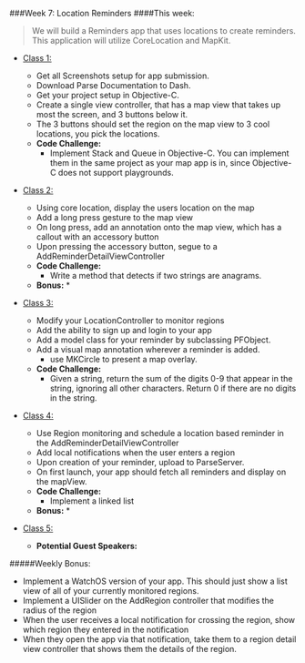 ###Week 7: Location Reminders
####This week:
>We will build a Reminders app that uses locations to create reminders. This
application will utilize CoreLocation and MapKit.

  * [Class 1:](class-1/)
    * Get all Screenshots setup for app submission.
    * Download Parse Documentation to Dash.
    * Get your project setup in Objective-C.
    * Create a single view controller, that has a map view that takes up most the screen, and 3 buttons below it.
    * The 3 buttons should set the region on the map view to 3 cool locations, you pick the locations.
    * **Code Challenge:**
    	* Implement Stack and Queue in Objective-C. You can implement them in the same project as your map app is in, since Objective-C does not support playgrounds.

  * [Class 2:](class-2/)
  	* Using core location, display the users location on the map
  	* Add a long press gesture to the map view
  	* On long press,  add an annotation onto the map view, which has a callout with an accessory button
  	* Upon pressing the accessory button, segue to a AddReminderDetailViewController
	* **Code Challenge:**
		* Write a method that detects if two strings are anagrams.
	* **Bonus:**
		*

  * [Class 3:](class-3/)
    * Modify your LocationController to monitor regions  
  	* Add the ability to sign up and login to your app
    * Add a model class for your reminder by subclassing PFObject.
  	* Add a visual map annotation wherever a reminder is added.
      * use MKCircle to present a map overlay.
	* **Code Challenge:**
		* Given a string, return the sum of the digits 0-9 that appear in the string, ignoring all other characters. Return 0 if there are no digits in the string.

  * [Class 4:](class-4/)
    * Use Region monitoring and schedule a location based reminder in the AddReminderDetailViewController
   	* Add local notifications when the user enters a region
    * Upon creation of your reminder, upload to ParseServer.
    * On first launch, your app should fetch all reminders and display on the mapView.
	* **Code Challenge:**
		* Implement a linked list
	* **Bonus:**
		*

  * [Class 5:](class-5/)
  	* **Potential Guest Speakers:**

#####Weekly Bonus:
* Implement a WatchOS version of your app. This should just show a list view of all of your currently monitored regions.
* Implement a UISlider on the AddRegion controller that modifies the radius of the region
* When the user receives a local notification for crossing the region, show which region they entered in the notification
* When they open the app via that notification, take them to a region detail view controller that shows them the details of the region.
